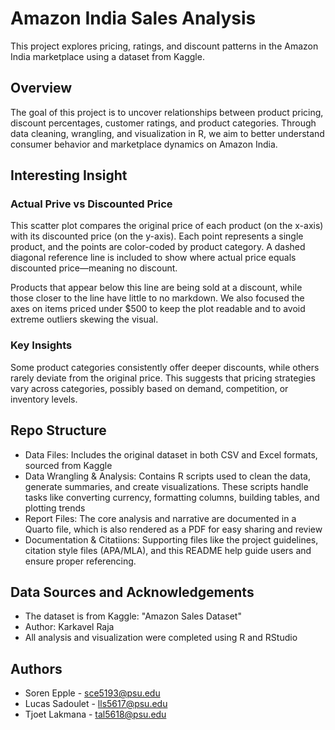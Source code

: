 # Amazon India Sales Analysis 

This project explores pricing, ratings, and discount patterns in the Amazon India marketplace using a dataset from Kaggle.

## Overview
The goal of this project is to uncover relationships between product pricing, discount percentages, customer ratings, and product categories. Through data cleaning, wrangling, and visualization in R, we aim to better understand consumer behavior and marketplace dynamics on Amazon India.


## Interesting Insight
### Actual Prive vs Discounted Price 
This scatter plot compares the original price of each product (on the x-axis) with its discounted price (on the y-axis). Each point represents a single product, and the points are color-coded by product category. A dashed diagonal reference line is included to show where actual price equals discounted price—meaning no discount.

Products that appear below this line are being sold at a discount, while those closer to the line have little to no markdown. We also focused the axes on items priced under $500 to keep the plot readable and to avoid extreme outliers skewing the visual.

### Key Insights 
Some product categories consistently offer deeper discounts, while others rarely deviate from the original price. This suggests that pricing strategies vary across categories, possibly based on demand, competition, or inventory levels.



## Repo Structure
- Data Files: Includes the original dataset in both CSV and Excel formats, sourced from Kaggle
- Data Wrangling & Analysis: Contains R scripts used to clean the data, generate summaries, and create visualizations. These scripts handle tasks like converting currency, formatting columns, building tables, and plotting trends
- Report Files: The core analysis and narrative are documented in a Quarto file, which is also rendered as a PDF for easy sharing and review
- Documentation & Citatiions: Supporting files like the project guidelines, citation style files (APA/MLA), and this README help guide users and ensure proper referencing.

## Data Sources and Acknowledgements

- The dataset is from Kaggle: "Amazon Sales Dataset"
- Author: Karkavel Raja 
- All analysis and visualization were completed using R and RStudio

## Authors
- Soren Epple    - sce5193@psu.edu
- Lucas Sadoulet - lls5617@psu.edu
- Tjoet Lakmana  - tal5618@psu.edu 
